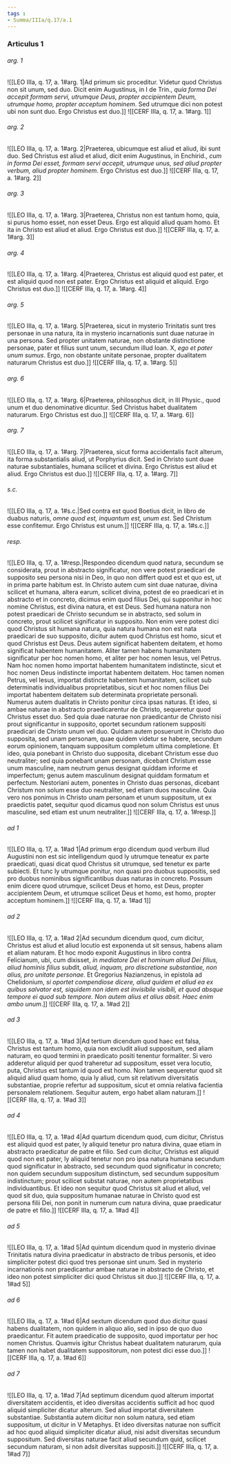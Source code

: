 ```yaml
---
tags : 
- Summa/IIIa/q.17/a.1
---
```


### Articulus 1

###### arg. 1
![[LEO IIIa, q. 17, a. 1#arg. 1|Ad primum sic proceditur. Videtur quod Christus non sit unum, sed duo. Dicit enim Augustinus, in I de Trin., *quia forma Dei accepit formam servi, utrumque Deus, propter accipientem Deum, utrumque homo, propter acceptum hominem*. Sed utrumque dici non potest ubi non sunt duo. Ergo Christus est duo.]]
![[CERF IIIa, q. 17, a. 1#arg. 1]]

###### arg. 2
![[LEO IIIa, q. 17, a. 1#arg. 2|Praeterea, ubicumque est aliud et aliud, ibi sunt duo. Sed Christus est aliud et aliud, dicit enim Augustinus, in Enchirid., *cum in forma Dei esset, formam servi accepit, utrumque unus, sed aliud propter verbum, aliud propter hominem*. Ergo Christus est duo.]]
![[CERF IIIa, q. 17, a. 1#arg. 2]]

###### arg. 3
![[LEO IIIa, q. 17, a. 1#arg. 3|Praeterea, Christus non est tantum homo, quia, si purus homo esset, non esset Deus. Ergo est aliquid aliud quam homo. Et ita in Christo est aliud et aliud. Ergo Christus est duo.]]
![[CERF IIIa, q. 17, a. 1#arg. 3]]

###### arg. 4
![[LEO IIIa, q. 17, a. 1#arg. 4|Praeterea, Christus est aliquid quod est pater, et est aliquid quod non est pater. Ergo Christus est aliquid et aliquid. Ergo Christus est duo.]]
![[CERF IIIa, q. 17, a. 1#arg. 4]]

###### arg. 5
![[LEO IIIa, q. 17, a. 1#arg. 5|Praeterea, sicut in mysterio Trinitatis sunt tres personae in una natura, ita in mysterio incarnationis sunt duae naturae in una persona. Sed propter unitatem naturae, non obstante distinctione personae, pater et filius sunt unum, secundum illud Ioan. X, *ego et pater unum sumus*. Ergo, non obstante unitate personae, propter dualitatem naturarum Christus est duo.]]
![[CERF IIIa, q. 17, a. 1#arg. 5]]

###### arg. 6
![[LEO IIIa, q. 17, a. 1#arg. 6|Praeterea, philosophus dicit, in III Physic., quod unum et duo denominative dicuntur. Sed Christus habet dualitatem naturarum. Ergo Christus est duo.]]
![[CERF IIIa, q. 17, a. 1#arg. 6]]

###### arg. 7
![[LEO IIIa, q. 17, a. 1#arg. 7|Praeterea, sicut forma accidentalis facit alterum, ita forma substantialis aliud, ut Porphyrius dicit. Sed in Christo sunt duae naturae substantiales, humana scilicet et divina. Ergo Christus est aliud et aliud. Ergo Christus est duo.]]
![[CERF IIIa, q. 17, a. 1#arg. 7]]

###### s.c.
![[LEO IIIa, q. 17, a. 1#s.c.|Sed contra est quod Boetius dicit, in libro de duabus naturis, *omne quod est, inquantum est, unum est*. Sed Christum esse confitemur. Ergo Christus est unum.]]
![[CERF IIIa, q. 17, a. 1#s.c.]]

###### resp.
![[LEO IIIa, q. 17, a. 1#resp.|Respondeo dicendum quod natura, secundum se considerata, prout in abstracto significatur, non vere potest praedicari de supposito seu persona nisi in Deo, in quo non differt quod est et quo est, ut in prima parte habitum est. In Christo autem cum sint duae naturae, divina scilicet et humana, altera earum, scilicet divina, potest de eo praedicari et in abstracto et in concreto, dicimus enim quod filius Dei, qui supponitur in hoc nomine Christus, est divina natura, et est Deus. Sed humana natura non potest praedicari de Christo secundum se in abstracto, sed solum in concreto, prout scilicet significatur in supposito. Non enim vere potest dici quod Christus sit humana natura, quia natura humana non est nata praedicari de suo supposito, dicitur autem quod Christus est homo, sicut et quod Christus est Deus. Deus autem significat habentem deitatem, et homo significat habentem humanitatem. Aliter tamen habens humanitatem significatur per hoc nomen homo, et aliter per hoc nomen Iesus, vel Petrus. Nam hoc nomen homo importat habentem humanitatem indistincte, sicut et hoc nomen Deus indistincte importat habentem deitatem. Hoc tamen nomen Petrus, vel Iesus, importat distincte habentem humanitatem, scilicet sub determinatis individualibus proprietatibus, sicut et hoc nomen filius Dei importat habentem deitatem sub determinata proprietate personali. Numerus autem dualitatis in Christo ponitur circa ipsas naturas. Et ideo, si ambae naturae in abstracto praedicarentur de Christo, sequeretur quod Christus esset duo. Sed quia duae naturae non praedicantur de Christo nisi prout significantur in supposito, oportet secundum rationem suppositi praedicari de Christo unum vel duo. Quidam autem posuerunt in Christo duo supposita, sed unam personam, quae quidem videtur se habere, secundum eorum opinionem, tanquam suppositum completum ultima completione. Et ideo, quia ponebant in Christo duo supposita, dicebant Christum esse duo neutraliter; sed quia ponebant unam personam, dicebant Christum esse unum masculine, nam neutrum genus designat quiddam informe et imperfectum; genus autem masculinum designat quiddam formatum et perfectum. Nestoriani autem, ponentes in Christo duas personas, dicebant Christum non solum esse duo neutraliter, sed etiam duos masculine. Quia vero nos ponimus in Christo unam personam et unum suppositum, ut ex praedictis patet, sequitur quod dicamus quod non solum Christus est unus masculine, sed etiam est unum neutraliter.]]
![[CERF IIIa, q. 17, a. 1#resp.]]

###### ad 1
![[LEO IIIa, q. 17, a. 1#ad 1|Ad primum ergo dicendum quod verbum illud Augustini non est sic intelligendum quod ly utrumque teneatur ex parte praedicati, quasi dicat quod Christus sit utrumque, sed tenetur ex parte subiecti. Et tunc ly utrumque ponitur, non quasi pro duobus suppositis, sed pro duobus nominibus significantibus duas naturas in concreto. Possum enim dicere quod utrumque, scilicet Deus et homo, est Deus, propter accipientem Deum, et utrumque scilicet Deus et homo, est homo, propter acceptum hominem.]]
![[CERF IIIa, q. 17, a. 1#ad 1]]

###### ad 2
![[LEO IIIa, q. 17, a. 1#ad 2|Ad secundum dicendum quod, cum dicitur, Christus est aliud et aliud locutio est exponenda ut sit sensus, habens aliam et aliam naturam. Et hoc modo exponit Augustinus in libro contra Felicianum, ubi, cum dixisset, *in mediatore Dei et hominum aliud Dei filius, aliud hominis filius* subdit, *aliud, inquam, pro discretione substantiae, non alius, pro unitate personae*. Et Gregorius Nazianzenus, in epistola ad Chelidonium, *si oportet compendiose dicere, aliud quidem et aliud ea ex quibus salvator est, siquidem non idem est invisibile visibili, et quod absque tempore ei quod sub tempore. Non autem alius et alius absit. Haec enim ambo unum*.]]
![[CERF IIIa, q. 17, a. 1#ad 2]]

###### ad 3
![[LEO IIIa, q. 17, a. 1#ad 3|Ad tertium dicendum quod haec est falsa, Christus est tantum homo, quia non excludit aliud suppositum, sed aliam naturam, eo quod termini in praedicato positi tenentur formaliter. Si vero adderetur aliquid per quod traheretur ad suppositum, esset vera locutio, puta, Christus est tantum id quod est homo. Non tamen sequeretur quod sit aliquid aliud quam homo, quia ly aliud, cum sit relativum diversitatis substantiae, proprie refertur ad suppositum, sicut et omnia relativa facientia personalem relationem. Sequitur autem, ergo habet aliam naturam.]]
![[CERF IIIa, q. 17, a. 1#ad 3]]

###### ad 4
![[LEO IIIa, q. 17, a. 1#ad 4|Ad quartum dicendum quod, cum dicitur, Christus est aliquid quod est pater, ly aliquid tenetur pro natura divina, quae etiam in abstracto praedicatur de patre et filio. Sed cum dicitur, Christus est aliquid quod non est pater, ly aliquid tenetur non pro ipsa natura humana secundum quod significatur in abstracto, sed secundum quod significatur in concreto; non quidem secundum suppositum distinctum, sed secundum suppositum indistinctum; prout scilicet substat naturae, non autem proprietatibus individuantibus. Et ideo non sequitur quod Christus sit aliud et aliud, vel quod sit duo, quia suppositum humanae naturae in Christo quod est persona filii Dei, non ponit in numerum cum natura divina, quae praedicatur de patre et filio.]]
![[CERF IIIa, q. 17, a. 1#ad 4]]

###### ad 5
![[LEO IIIa, q. 17, a. 1#ad 5|Ad quintum dicendum quod in mysterio divinae Trinitatis natura divina praedicatur in abstracto de tribus personis, et ideo simpliciter potest dici quod tres personae sint unum. Sed in mysterio incarnationis non praedicantur ambae naturae in abstracto de Christo, et ideo non potest simpliciter dici quod Christus sit duo.]]
![[CERF IIIa, q. 17, a. 1#ad 5]]

###### ad 6
![[LEO IIIa, q. 17, a. 1#ad 6|Ad sextum dicendum quod duo dicitur quasi habens dualitatem, non quidem in aliquo alio, sed in ipso de quo duo praedicantur. Fit autem praedicatio de supposito, quod importatur per hoc nomen Christus. Quamvis igitur Christus habeat dualitatem naturarum, quia tamen non habet dualitatem suppositorum, non potest dici esse duo.]]
![[CERF IIIa, q. 17, a. 1#ad 6]]

###### ad 7
![[LEO IIIa, q. 17, a. 1#ad 7|Ad septimum dicendum quod alterum importat diversitatem accidentis, et ideo diversitas accidentis sufficit ad hoc quod aliquid simpliciter dicatur alterum. Sed aliud importat diversitatem substantiae. Substantia autem dicitur non solum natura, sed etiam suppositum, ut dicitur in V Metaphys. Et ideo diversitas naturae non sufficit ad hoc quod aliquid simpliciter dicatur aliud, nisi adsit diversitas secundum suppositum. Sed diversitas naturae facit aliud secundum quid, scilicet secundum naturam, si non adsit diversitas suppositi.]]
![[CERF IIIa, q. 17, a. 1#ad 7]]

